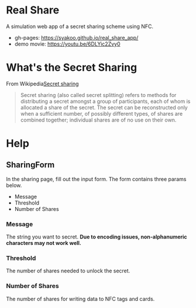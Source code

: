 # Real Share
A simulation web app of a secret sharing scheme using NFC.

- gh-pages: https://syakoo.github.io/real_share_app/
- demo movie: https://youtu.be/6DLYic2Zvy0

# What's the Secret Sharing
From Wikipedia[Secret sharing](https://en.wikipedia.org/wiki/Secret_sharing)

> Secret sharing (also called secret splitting) refers to methods for distributing a secret amongst a group of participants, each of whom is allocated a share of the secret. The secret can be reconstructed only when a sufficient number, of possibly different types, of shares are combined together; individual shares are of no use on their own.

# Help
## SharingForm
In the sharing page, fill out the input form. The form contains three params below.

- Message
- Threshold
- Number of Shares

### Message
The string you want to secret. **Due to encoding issues, non-alphanumeric characters may not work well.**

### Threshold
The number of shares needed to unlock the secret.

### Number of Shares
The number of shares for writing data to NFC tags and cards.
